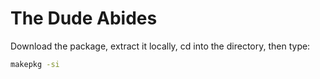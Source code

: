 # The Dude Abides
Download the package, extract it locally, cd into the directory, then type:
```bash
makepkg -si
```
